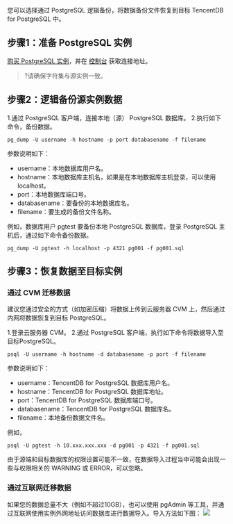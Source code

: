 您可以选择通过 PostgreSQL 逻辑备份，将数据备份文件恢复到目标 TencentDB for PostgreSQL 中。

## 步骤1：准备 PostgreSQL 实例
[购买 PostgreSQL 实例](https://cloud.tencent.com/document/product/409/56961)，并在 [控制台](https://console.cloud.tencent.com/postgres) 获取连接地址。
>?请确保字符集与源实例一致。

## 步骤2：逻辑备份源实例数据
1.通过 PostgreSQL 客户端，连接本地（源） PostgreSQL 数据库。
2.执行如下命令，备份数据。
```
pg_dump -U username -h hostname -p port databasename -f filename
```
参数说明如下：
- username：本地数据库用户名。
- hostname：本地数据库主机名，如果是在本地数据库主机登录，可以使用 localhost。
- port：本地数据库端口号。
- databasename：要备份的本地数据库名。
- filename：要生成的备份文件名称。

例如，数据库用户 pgtest 要备份本地 PostgreSQL 数据库，登录 PostgreSQL 主机后，通过如下命令备份数据。
```
pg_dump -U pgtest -h localhost -p 4321 pg001 -f pg001.sql
```

## 步骤3：恢复数据至目标实例
### 通过 CVM 迁移数据
建议您通过安全的方式（如加密压缩）将数据上传到云服务器 CVM 上，然后通过内网将数据恢复到目标 PostgreSQL。

1.登录云服务器 CVM。
2.通过 PostgreSQL 客户端，执行如下命令将数据导入至目标PostgreSQL。
```
psql -U username -h hostname -d databasename -p port -f filename
```
参数说明如下：
- username：TencentDB for PostgreSQL 数据库用户名。
- hostname：TencentDB for PostgreSQL 数据库地址。
- port：TencentDB for PostgreSQL 数据库端口号。
- databasename：TencentDB for PostgreSQL 数据库名。
- filename：本地备份数据文件名。

例如，
```
psql -U pgtest -h 10.xxx.xxx.xxx -d pg001 -p 4321 -f pg001.sql
```
由于源端和目标数据库的权限设置可能不一致，在数据导入过程当中可能会出现一些与权限相关的 WARNING 或 ERROR，可以忽略。

### 通过互联网迁移数据
如果您的数据总量不大（例如不超过10GB），也可以使用 pgAdmin 等工具，并通过互联网使用实例外网地址访问数据库进行数据导入。导入方法如下图：
![](https://mc.qcloudimg.com/static/img/a4d8bd006f5f5d976dab220589753f44/image.png)

